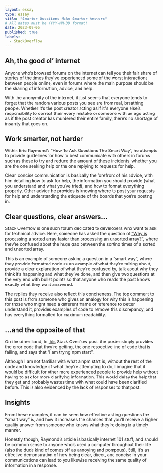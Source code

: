 ```yaml
---
layout: essay
type: essay
title: "Smarter Questions Make Smarter Answers"
# All dates must be YYYY-MM-DD format!
date: 2023-09-05
published: true
labels:
  - StackOverflow
---
```


## Ah, the good ol’ internet

   Anyone who’s browsed forums on the internet can tell you their fair share of stories of the times they’ve experienced some of the worst interactions between people online, even in forums where the main purpose should be the sharing of information, advice, and help. 

   With the anonymity of the internet, it just seems that everyone tends to forget that the random various posts you see are from real, breathing people. Whether it’s the post creator acting as if it's everyone else’s responsibility to correct their every mistake or someone with an ego acting as if the post creator has murdered their entire family, there’s no shortage of insanity that goes on.

## Work smarter, not harder

   Within Eric Raymond’s “How To Ask Questions The Smart Way”, he attempts to provide guidelines for how to best communicate with others in forums such as these to try and reduce the amount of these incidents, whether you are the one seeking help or the one replying to requests for help. 

   Clear, concise communication is basically the forefront of his advice, with him detailing how to ask for help, the information you should provide (what you understand and what you’ve tried), and how to format everything properly. Other advice he provides is knowing where to post your requests for help and understanding the etiquette of the boards that you’re posting in.

## Clear questions, clear answers…

   Stack Overflow is one such forum dedicated to developers who want to ask for technical advice. Here, someone has asked the question of [“Why is processing a sorted array faster than processing an unsorted array?”](https://stackoverflow.com/questions/11227809/why-is-processing-a-sorted-array-faster-than-processing-an-unsorted-array), where they’re confused about the huge gap between the sorting times of a sorted and unsorted array. 

   This is an example of someone asking a question in a “smart way”, where they provide formatted code as an example of what they’re talking about, provide a clear explanation of what they’re confused by, talk about why they think it’s happening and what they’ve done, and then give two questions at the very end with bullet points so that anyone who reads the post knows exactly what they want answered.

   The replies they receive also reflect this conciseness. The top comment to this post is from someone who gives an analogy for why this is happening for those who might need a different frame of reference to better understand it, provides examples of code to remove this discrepancy, and has everything formatted for maximum readability.

## …and the opposite of that

   On the other hand, in [this](https://stackoverflow.com/questions/77048619/module-parse-failed-unexpected-token-10210) Stack Overflow post, the poster simply provides the error code that they’re getting, the one respective line of code that is failing, and says that “I am trying npm start”. 

   Although I am not familiar with what a npm start is, without the rest of the code and knowledge of what they’re attempting to do, I imagine that it would be difficult for other more experienced people to provide help without having to ask for more clarifying information. This would delay the help that they get and probably wastes time with what could have been clarified before. This is also evidenced by the lack of responses to that post. 

## Insights

   From these examples, it can be seen how effective asking questions the “smart way” is, and how it increases the chances that you’ll receive a higher quality answer from someone who knows what they’re doing in a timely manner. 

   Honestly though, Raymond’s article is basically internet 101 stuff, and should be common sense to anyone who’s used a computer throughout their life (also the dude kind of comes off as annoying and pompous). Still, it’s an effective demonstration of how being clear, direct, and concise in your communications can lead to you likewise receiving the same quality of information in a response.
